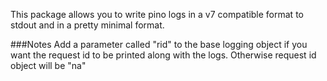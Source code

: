 This package allows you to write pino logs in a v7 compatible format to stdout and in a 
pretty minimal format.

###Notes
Add a parameter called "rid" to the base logging object if you want the request id 
to be printed along with the logs. Otherwise request id object will be "na"
